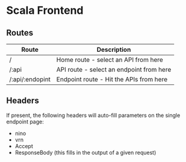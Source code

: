 # Scala Frontend

## Routes

| Route           | Description                              |
|-----------------|------------------------------------------|
| /               | Home route - select an API from here     |
| /:api           | API route - select an endpoint from here |
| /:api/:endopint | Endpoint route - Hit the APIs from here  |

## Headers

If present, the following headers will auto-fill parameters on the single endpoint page:

- nino
- vrn
- Accept
- ResponseBody (this fills in the output of a given request)